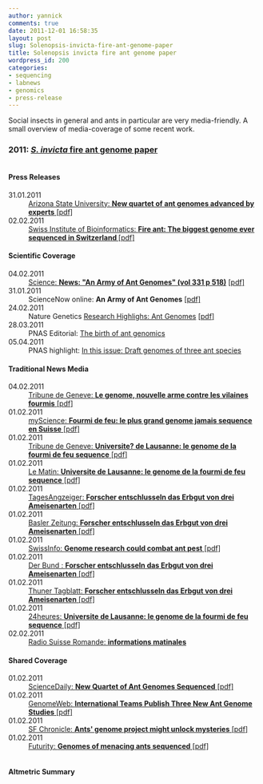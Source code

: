 ```yaml
---
author: yannick
comments: true
date: 2011-12-01 16:58:35
layout: post
slug: Solenopsis-invicta-fire-ant-genome-paper
title: Solenopsis invicta fire ant genome paper
wordpress_id: 200
categories:
- sequencing
- labnews
- genomics
- press-release
---
```


<p>Social insects in general and ants in particular are very media-friendly. A small overview of media-coverage of some recent work.</p>


<h3>2011: <a href="http://www.pnas.org/cgi/doi/10.1073/pnas.1009690108"><em>S. invicta</em> fire ant genome paper</a></h3>
<div class="row-fluid">
  <div class="span1 column" ></div>
  <div class="span6 column" >
    <h4>Press Releases</h4>
    <dl>
      <dt>31.01.2011</dt>
      <dd><a href="http://asunews.asu.edu/20110201_4antgenomes">Arizona State University: <strong>New quartet of ant genomes advanced by experts</strong></a><a href="{{ site.url }}/pressCoverage/pressRelease/2011-01-31-ASUPressRelease4genomes.pdf"> [pdf]</a></dd>
      <dt>02.02.2011</dt>
      <dd><a href="http://www.isb-sib.ch/news-a-events/news/463.html">Swiss Institute of Bioinformatics: <strong>Fire ant: The biggest genome ever sequenced in Switzerland </strong></a><a href="{{ site.url }}/pressCoverage/pressRelease/2011-02-01-FireAntPressReleaseEng.pdf"> [pdf]</a></dd>
    </dl>
  <h4>Scientific Coverage</h4>
  <dl>
  <dt>04.02.2011</dt>
  <dd><a href="http://science.sciencemag.org/content/331/6017/518.3.full">Science: <strong>News: "An Army of Ant Genomes" (vol 331 p 518)</strong></a> <a href="{{ site.url }}/pressCoverage/scientificJournals/2011-02-01-Science.pdf">[pdf]</a> </dd>
  <dt>31.01.2011</dt>
  <dd>ScienceNow online: <strong>An Army of Ant Genomes</strong> <a href="{{ site.url }}/pressCoverage/scientificJournals/2011-01-31-ScienceNow.pdf">[pdf]</a> </dd>

  <dt>24.02.2011</dt>
  <dd><span class='highlight'>Nature Genetics <a href="http://www.nature.com/ng/journal/v43/n3/full/ng0311-183.html">Research Highlighs: Ant Genomes</a></span> <a href="{{ site.url }}/pressCoverage/scientificJournals/2011-02-24-natureGenetics0311-183.pdf"> [pdf]</a> </dd>
  
  <dt>28.03.2011</dt>
  <dd><span class='highlight'>PNAS Editorial: <a href="http://www.pnas.org/content/108/14/5477.full">The birth of ant genomics</a></span></dd>

  <dt>05.04.2011</dt>
  <dd><span class='highlight'>PNAS highlight: <a href="http://www.pnas.org/content/108/14/5473.full">In this issue: Draft genomes of three ant species</a></span></dd>
  </dl>

  
  <h4>Traditional News Media</h4>
  <dl>
  <dt>04.02.2011</dt>
  <dd><span class='highlight'><a href="http://www.24heures.ch/genome-nouvelle-arme-contre-vilaines-fourmis-2011-02-04">Tribune de Geneve: <strong>Le genome, nouvelle arme contre les vilaines fourmis</strong></a><a href="{{ site.url }}/pressCoverage/normalPress/2011-02-04-TribunedeGeneve.pdf"> [pdf]</a></span></dd>
  <dt>01.02.2011</dt>
  <dd><span class='highlight'><a href="http://www.myscience.ch/wire/fourmi_de_feu_le_plus_grand_genome_jamais_sequence_en_suisse-2011-unil">myScience: <strong>Fourmi de feu: le plus grand genome jamais sequence en Suisse</strong></a><a href="{{ site.url }}/pressCoverage/normalPress/2011-02-01-mySciencePortal-AntGenome.pdf"> [pdf]</a></span></dd>
  <dt>01.02.2011</dt>
  <dd><a href="http://www.tdg.ch/universite-lausanne-genome-fourmi-feu-sequence-2011-02-01">Tribune de Geneve: <strong>Universite? de Lausanne: le genome de la fourmi de feu sequence</strong></a><a href="{{ site.url }}/pressCoverage/normalPress/2011-02-01-TribunedeGeneve.pdf"> [pdf]</a></dd>
  <dt>01.02.2011</dt>
  <dd><a href="http://www.lematin.ch/actu/suisse/universite-lausanne-genome-fourmi-feu-sequence-381142">Le Matin: <strong>Universite de Lausanne: le genome de la fourmi de feu sequence</strong></a><a href="{{ site.url }}/pressCoverage/normalPress/2011-02-01-lematin.pdf"> [pdf]</a> </dd>
  <dt>01.02.2011</dt>
  <dd><a href="http://bazonline.ch/wissen/natur/Forscher-entschluesseln-das-Erbgut-von-drei-Ameisenarten/story/26371516">TagesAngzeiger: <strong>Forscher entschlusseln das Erbgut von drei Ameisenarten</strong></a><a href="{{ site.url }}/pressCoverage/normalPress/2011-02-01-tagesAnzeiger-AntGenome.pdf"> [pdf]</a> </dd>
  <dt>01.02.2011</dt>
  <dd><a href="http://bazonline.ch/wissen/natur/Forscher-entschluesseln-das-Erbgut-von-drei-Ameisenarten/story/26371516">Basler Zeitung: <strong>Forscher entschlusseln das Erbgut von drei Ameisenarten</strong></a><a href="{{ site.url }}/pressCoverage/normalPress/2011-02-01-baslerZeitungAntGenome.pdf"> [pdf]</a> </dd>
  <dt>01.02.2011</dt>
  <dd><a href="http://www.swissinfo.ch/eng/science_technology/Genome_research_could_combat_ant_pest_.html?cid=29387808">SwissInfo: <strong>Genome research could combat ant pest</strong></a><a href="{{ site.url }}/pressCoverage/normalPress/2011-02-01-swissinfoch.pdf"> [pdf]</a> </dd>
  <dt>01.02.2011</dt>
  <dd><a href="http://www.derbund.ch/wissen/natur/Forscher-entschluesseln-das-Erbgut-von-drei-Ameisenarten/story/26371516">Der Bund : <strong>Forscher entschlusseln das Erbgut von drei Ameisenarten</strong></a><a href="{{ site.url }}/pressCoverage/normalPress/2011-02-01-derbund-ch.pdf"> [pdf]</a> </dd>
  <dt>01.02.2011</dt>
  <dd><a href="http://tt.bernerzeitung.ch/wissen/natur/Forscher-entschluesseln-das-Erbgut-von-drei-Ameisenarten/story/26371516">Thuner Tagblatt: <strong>Forscher entschlusseln das Erbgut von drei Ameisenarten</strong></a><a href="{{ site.url }}/pressCoverage/normalPress/2011-02-01-thunerTagblatt.pdf"> [pdf]</a> </dd>
  <dt>01.02.2011</dt>
  <dd><a href="http://www.24heures.ch/universite-lausanne-genome-fourmi-feu-sequence-2011-02-01">24heures: <strong>Universite de Lausanne: le genome de la fourmi de feu sequence</strong></a><a href="{{ site.url }}/pressCoverage/normalPress/2011-01-02-24heures.pdf"> [pdf]</a> </dd>
  <dt>02.02.2011</dt>
  <dd><a href="http://www.tsr.ch/info/suisse/1105502-rsr-matinale-speciale-1ere-partie-27-fevrier-journal-du-matin.html">Radio Suisse Romande: <strong>informations matinales</strong></a></dd>
  </dl>

  <h4>Shared Coverage</h4>
  <dl> 
  <dt>01.02.2011</dt>
  <dd><span class='highlight'><a href="http://www.sciencedaily.com/releases/2011/02/110201101623.htm">ScienceDaily: <strong>New Quartet of Ant Genomes Sequenced</strong></a><a href="{{ site.url }}/pressCoverage/mentionedWithOthers/2011-02-01-sciencedaily.pdf"> [pdf]</a></span></dd>
  <dt>01.02.2011</dt>
  <dd><span class='highlight'><a href="http://www.genomeweb.com/sequencing/international-teams-publish-three-new-ant-genome-studies">GenomeWeb: <strong>International Teams Publish Three New Ant Genome Studies</strong></a><a href="{{ site.url }}/pressCoverage/mentionedWithOthers/2011-02-01-GenomeWeb-withsinvictaquotes.pdf"> [pdf]</a></span></dd>
  <dt>01.02.2011</dt>
  <dd><a href="http://articles.sfgate.com/2011-02-01/news/27093366_1_argentine-ants-neil-d-tsutsui-leaf-cutter">SF Chronicle: <strong>Ants' genome project might unlock mysteries</strong></a><a href="{{ site.url }}/pressCoverage/mentionedWithOthers/2011-02-01-SFGate-SFChronicle.pdf"> [pdf]</a> </dd>
  <dt>01.02.2011</dt>
  <dd><a href="http://www.futurity.org/science-technology/genome-of-menacing-ant-sequenced/">Futurity: <strong>Genomes of menacing ants sequenced</strong></a><a href="{{ site.url }}/pressCoverage/mentionedWithOthers/2011-01-31-futurity.pdf"> [pdf]</a> </dd>
  </dl>

  </div>
  <div class="span1 column" ></div>
  <div class="span4 column" >
    <h4>Altmetric Summary</h4>
    <div data-badge-type='medium-donut' class='altmetric-embed' data-badge-details='right' data-doi='10.1073/pnas.1009690108'></div>
  </div>
</div>

